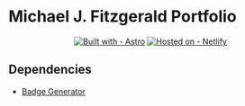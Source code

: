 # Michael J. Fitzgerald Portfolio


<div align="center">

[![Built with - Astro](https://img.shields.io/badge/Built_with-Astro-bc52ee?style=for-the-badge&logo=astro)](https://www.netlify.com/)
[![Hosted on - Netlify](https://img.shields.io/badge/Hosted_on-Netlify-00c7b7?style=for-the-badge&logo=netlify)](https://www.netlify.com/)
</div>

## Dependencies
- [Badge Generator](https://michaelcurrin.github.io/badge-generator/#/generic)